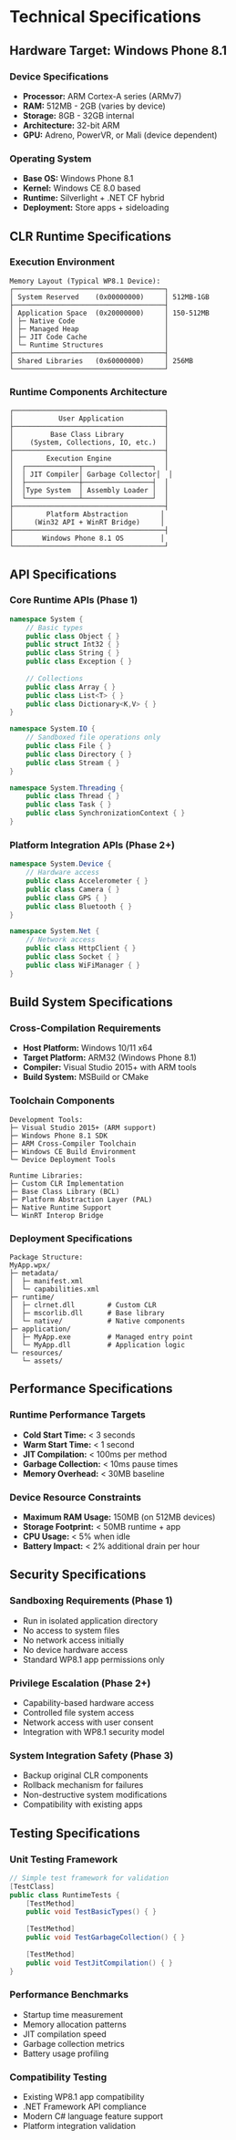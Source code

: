 # Technical Specifications

## Hardware Target: Windows Phone 8.1

### Device Specifications
- **Processor:** ARM Cortex-A series (ARMv7)
- **RAM:** 512MB - 2GB (varies by device)
- **Storage:** 8GB - 32GB internal
- **Architecture:** 32-bit ARM
- **GPU:** Adreno, PowerVR, or Mali (device dependent)

### Operating System
- **Base OS:** Windows Phone 8.1
- **Kernel:** Windows CE 8.0 based
- **Runtime:** Silverlight + .NET CF hybrid
- **Deployment:** Store apps + sideloading

## CLR Runtime Specifications

### Execution Environment
```
Memory Layout (Typical WP8.1 Device):
┌─────────────────────────────────────┐
│ System Reserved    (0x00000000)     │ 512MB-1GB
├─────────────────────────────────────┤
│ Application Space  (0x20000000)     │ 150-512MB
│ ├─ Native Code                      │
│ ├─ Managed Heap                     │
│ ├─ JIT Code Cache                   │
│ └─ Runtime Structures               │
├─────────────────────────────────────┤
│ Shared Libraries   (0x60000000)     │ 256MB
└─────────────────────────────────────┘
```

### Runtime Components Architecture
```
┌─────────────────────────────────────┐
│           User Application          │
├─────────────────────────────────────┤
│         Base Class Library          │
│    (System, Collections, IO, etc.)  │
├─────────────────────────────────────┤
│        Execution Engine             │
│  ┌─────────────┬─────────────────┐  │
│  │ JIT Compiler│ Garbage Collector│  │
│  ├─────────────┼─────────────────┤  │
│  │Type System  │ Assembly Loader │  │
│  └─────────────┴─────────────────┘  │
├─────────────────────────────────────┤
│        Platform Abstraction        │
│     (Win32 API + WinRT Bridge)     │
├─────────────────────────────────────┤
│       Windows Phone 8.1 OS         │
└─────────────────────────────────────┘
```

## API Specifications

### Core Runtime APIs (Phase 1)
```csharp
namespace System {
    // Basic types
    public class Object { }
    public struct Int32 { }
    public class String { }
    public class Exception { }
    
    // Collections
    public class Array { }
    public class List<T> { }
    public class Dictionary<K,V> { }
}

namespace System.IO {
    // Sandboxed file operations only
    public class File { }
    public class Directory { }
    public class Stream { }
}

namespace System.Threading {
    public class Thread { }
    public class Task { }
    public class SynchronizationContext { }
}
```

### Platform Integration APIs (Phase 2+)
```csharp
namespace System.Device {
    // Hardware access
    public class Accelerometer { }
    public class Camera { }
    public class GPS { }
    public class Bluetooth { }
}

namespace System.Net {
    // Network access
    public class HttpClient { }
    public class Socket { }
    public class WiFiManager { }
}
```

## Build System Specifications

### Cross-Compilation Requirements
- **Host Platform:** Windows 10/11 x64
- **Target Platform:** ARM32 (Windows Phone 8.1)
- **Compiler:** Visual Studio 2015+ with ARM tools
- **Build System:** MSBuild or CMake

### Toolchain Components
```
Development Tools:
├─ Visual Studio 2015+ (ARM support)
├─ Windows Phone 8.1 SDK
├─ ARM Cross-Compiler Toolchain
├─ Windows CE Build Environment
└─ Device Deployment Tools

Runtime Libraries:
├─ Custom CLR Implementation
├─ Base Class Library (BCL)
├─ Platform Abstraction Layer (PAL)
├─ Native Runtime Support
└─ WinRT Interop Bridge
```

### Deployment Specifications
```
Package Structure:
MyApp.wpx/
├─ metadata/
│  ├─ manifest.xml
│  └─ capabilities.xml
├─ runtime/
│  ├─ clrnet.dll        # Custom CLR
│  ├─ mscorlib.dll      # Base library
│  └─ native/           # Native components
├─ application/
│  ├─ MyApp.exe         # Managed entry point
│  └─ MyApp.dll         # Application logic
└─ resources/
   └─ assets/
```

## Performance Specifications

### Runtime Performance Targets
- **Cold Start Time:** < 3 seconds
- **Warm Start Time:** < 1 second  
- **JIT Compilation:** < 100ms per method
- **Garbage Collection:** < 10ms pause times
- **Memory Overhead:** < 30MB baseline

### Device Resource Constraints
- **Maximum RAM Usage:** 150MB (on 512MB devices)
- **Storage Footprint:** < 50MB runtime + app
- **CPU Usage:** < 5% when idle
- **Battery Impact:** < 2% additional drain per hour

## Security Specifications

### Sandboxing Requirements (Phase 1)
- Run in isolated application directory
- No access to system files
- No network access initially
- No device hardware access
- Standard WP8.1 app permissions only

### Privilege Escalation (Phase 2+)
- Capability-based hardware access
- Controlled file system access
- Network access with user consent
- Integration with WP8.1 security model

### System Integration Safety (Phase 3)
- Backup original CLR components
- Rollback mechanism for failures
- Non-destructive system modifications
- Compatibility with existing apps

## Testing Specifications

### Unit Testing Framework
```csharp
// Simple test framework for validation
[TestClass]
public class RuntimeTests {
    [TestMethod] 
    public void TestBasicTypes() { }
    
    [TestMethod]
    public void TestGarbageCollection() { }
    
    [TestMethod] 
    public void TestJitCompilation() { }
}
```

### Performance Benchmarks
- Startup time measurement
- Memory allocation patterns
- JIT compilation speed
- Garbage collection metrics
- Battery usage profiling

### Compatibility Testing
- Existing WP8.1 app compatibility
- .NET Framework API compliance
- Modern C# language feature support
- Platform integration validation